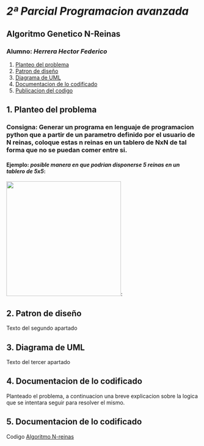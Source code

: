 # *2ª Parcial Programacion avanzada*
## Algoritmo Genetico N-Reinas
### Alumno: *Herrera Hector Federico*

1. [Planteo del problema](#id1)
2. [Patron de diseño](#id2)
3. [Diagrama de UML](#id3)
4. [Documentacion de lo codificado](#id4)
5. [Publicacion del codigo](#id5)

## 1. Planteo del problema <a name="id1"></a>
### Consigna: Generar un programa en lenguaje de programacion python que a partir de un parametro definido por el usuario de N reinas, coloque estas n reinas en un tablero de NxN de tal forma que no se puedan comer entre si.
#### Ejemplo: *posible manera en que podrian disponerse 5 reinas en un tablero de 5x5*:
<img src="http://3.bp.blogspot.com/-Y8VpTAhyJhE/Tq98sLyw1wI/AAAAAAAAAaw/EsLtujhhet8/s1600/CincoReinas.png" width=300 height=300>:

## 2. Patron de diseño <a name="id2"></a>
Texto del segundo apartado

## 3. Diagrama de UML <a name="id3"></a>
Texto del tercer apartado

## 4. Documentacion de lo codificado <a name="id4"></a>
Planteado el problema, a continuacion una breve explicacion sobre la logica que se intentara seguir para resolver el mismo.

## 5. Documentacion de lo codificado <a name="id5"></a>
Codigo [Algoritmo N-reinas](https://github.com/f3derico1991/n_reinas_Herrera_Hector/blob/main/N_reinas_Herrea_hector/Herrera_Hector.py)
